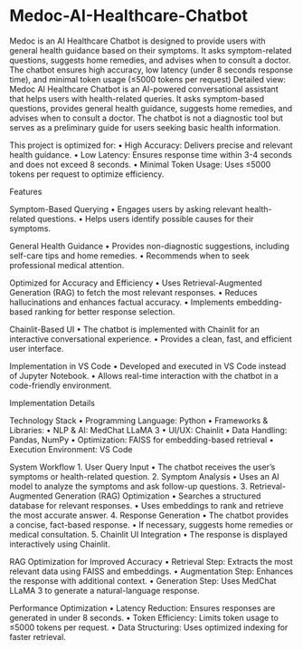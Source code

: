 # Medoc-AI-Healthcare-Chatbot
Medoc is an AI Healthcare Chatbot is designed to provide users with general health guidance based on their symptoms. It asks symptom-related questions, suggests home remedies, and advises when to consult a doctor. The chatbot ensures high accuracy, low latency (under 8 seconds response time), and minimal token usage (≤5000 tokens per request)
Detailed view: 
     Medoc AI Healthcare Chatbot is an AI-powered conversational assistant that helps users with health-related queries. It asks symptom-based questions, provides general health guidance, suggests home remedies, and advises when to consult a doctor. The chatbot is not a diagnostic tool but serves as a preliminary guide for users seeking basic health information.

This project is optimized for:
	•	High Accuracy: Delivers precise and relevant health guidance.
	•	Low Latency: Ensures response time within 3-4 seconds and does not exceed 8 seconds.
	•	Minimal Token Usage: Uses ≤5000 tokens per request to optimize efficiency.

Features
 
 Symptom-Based Querying
	•	Engages users by asking relevant health-related questions.
	•	Helps users identify possible causes for their symptoms.

 General Health Guidance
	•	Provides non-diagnostic suggestions, including self-care tips and home remedies.
	•	Recommends when to seek professional medical attention.

 Optimized for Accuracy and Efficiency
	•	Uses Retrieval-Augmented Generation (RAG) to fetch the most relevant responses.
	•	Reduces hallucinations and enhances factual accuracy.
	•	Implements embedding-based ranking for better response selection.

 Chainlit-Based UI
	•	The chatbot is implemented with Chainlit for an interactive conversational experience.
	•	Provides a clean, fast, and efficient user interface.

 Implementation in VS Code
	•	Developed and executed in VS Code instead of Jupyter Notebook.
	•	Allows real-time interaction with the chatbot in a code-friendly environment.

Implementation Details

  Technology Stack
	•	Programming Language: Python
	•	Frameworks & Libraries:
	•	NLP & AI: MedChat LLaMA 3
	•	UI/UX: Chainlit
	•	Data Handling: Pandas, NumPy
	•	Optimization: FAISS for embedding-based retrieval
	•	Execution Environment: VS Code

System Workflow
	1.	User Query Input
	•	The chatbot receives the user’s symptoms or health-related question.
	2.	Symptom Analysis
	•	Uses an AI model to analyze the symptoms and ask follow-up questions.
	3.	Retrieval-Augmented Generation (RAG) Optimization
	•	Searches a structured database for relevant responses.
	•	Uses embeddings to rank and retrieve the most accurate answer.
	4.	Response Generation
	•	The chatbot provides a concise, fact-based response.
	•	If necessary, suggests home remedies or medical consultation.
	5.	Chainlit UI Integration
	•	The response is displayed interactively using Chainlit.

 RAG Optimization for Improved Accuracy
	•	Retrieval Step: Extracts the most relevant data using FAISS and embeddings.
	•	Augmentation Step: Enhances the response with additional context.
	•	Generation Step: Uses MedChat LLaMA 3 to generate a natural-language response.

 Performance Optimization
	•	Latency Reduction: Ensures responses are generated in under 8 seconds.
	•	Token Efficiency: Limits token usage to ≤5000 tokens per request.
	•	Data Structuring: Uses optimized indexing for faster retrieval.
